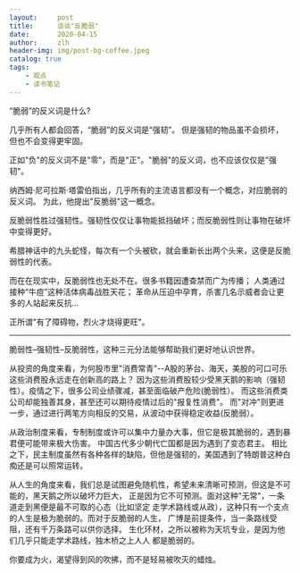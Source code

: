 ```yaml
---
layout:     post
title:      谈谈"反脆弱"
date:       2020-04-15
author:     zlh
header-img: img/post-bg-coffee.jpeg
catalog: true
tags:
    - 观点
    - 读书笔记
---
```

“脆弱”的反义词是什么?

几乎所有人都会回答，“脆弱”的反义词是“强韧”。
但是强韧的物品虽不会损坏，但也不会变得更牢固。

正如"负"的反义词不是"零"，而是"正"。"脆弱"的反义词，也不应该仅仅是"强韧"。

纳西姆·尼可拉斯·塔雷伯指出，几乎所有的主流语言都没有一个概念，对应脆弱的反义词。
为此，他提出"反脆弱"这一概念。

反脆弱性胜过强韧性。强韧性仅仅让事物能抵挡破坏；而反脆弱性则让事物在破坏中变得更好。

希腊神话中的九头蛇怪，每次有一个头被砍，就会重新长出两个头来，这便是反脆弱性的代表。

而在在现实中，反脆弱性也无处不在。很多书籍因遭查禁而广为传播；
人类通过接种“牛痘”这种活体病毒战胜天花；
革命从压迫中孕育，杀害几名示威者会让更多的人站起来反抗... 

正所谓"有了障碍物，烈火才烧得更旺"。

------------------
脆弱性–强韧性–反脆弱性，这种三元分法能够帮助我们更好地认识世界。

从投资的角度来看，为何股市里"消费常青"--A股的茅台、海天，美股的可口可乐这些消费股永远走在创新高的路上？
因为这些消费股较少受黑天鹅的影响（强韧性）。疫情之下，很多公司业绩骤减，甚至面临破产危险(脆弱性）。
而这些消费类公司却能独善其身，甚至还可以期待疫情过后的"报复性消费"。 
而"对冲"则更进一步，通过进行两笔方向相反的交易，从波动中获得稳定收益(反脆弱）。

从政治制度来看，专制制度或许可以集中力量办大事，但它是极其脆弱的，遇到暴君便可能带来极大伤害。
中国古代多少朝代亡国都是因为遇到了变态君主。
相比之下，民主制度虽然有各种各样的缺陷，但他是强韧的，美国遇到了特朗普这种白痴还是可以照常运转。

从人生的角度来看，我们总是试图避免随机性，希望未来清晰可预测，但这是不可能的，黑天鹅之所以破坏力巨大，
正是因为它不可预测。面对这种"无常"，一条道走到黑便是最不可取的心态（比如坚定
走学术路线或从政），这种只有一个支点的人生是极为脆弱的。而对于反脆弱的人生，
广博是前提条件，当一条路线受阻，还有千万条路可以供你选择。
生化环材，之所以被称为天坑专业，是因为他们几乎只能走学术路线，独木桥之上人人
都是脆弱的。

你要成为火，渴望得到风的吹拂，而不是轻易被吹灭的蜡烛。







